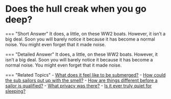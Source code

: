 # Does the hull creak when you go deep?


=== "Short Answer"
    It does, a little, on these WW2 boats. However, it isn’t a big deal. Soon you will barely notice it because it has become a normal noise. You might even forget that it made noise.

=== "Detailed Answer"
    It does, a little, on these WW2 boats.  However, it isn’t a big deal.  Soon you will barely notice it because it has become a normal noise.  You might even forget that it made noise.

=== "Related Topics"
    - [What does it feel like to be submerged?](./what-does-it-feel-like-to-be-submerged.md)
    - [How could the sub sailors put up with the smell?](./how-could-the-sub-sailors-put-up-with-the-smell.md)
    - [How are things different before a sailor is qualified?](./how-are-things-different-before-a-sailor-is-qualified.md)
    - [What privacy was there?](./what-privacy-was-there.md)
    - [Is it ever truly quiet for sleeping?](./is-it-ever-truly-quiet-for-sleeping.md)
